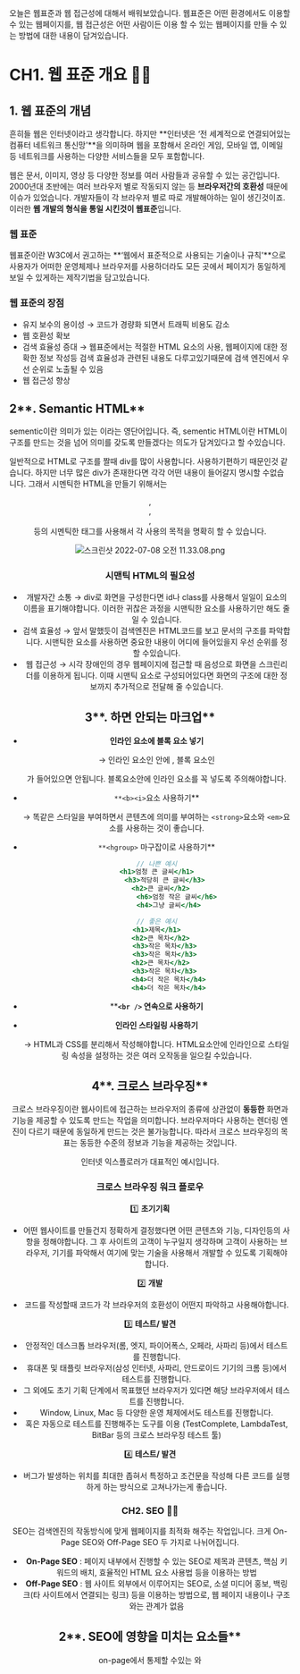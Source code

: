 오늘은 웹표준과 웹 접근성에 대해서 배워보았습니다. 웹표준은 어떤 환경에서도 이용할 수 있는 웹페이지를, 웹 접근성은 어떤 사람이든 이용 할 수 있는 웹페이지를 만들 수 있는 방법에 대한 내용이 담겨있습니다. 

# CH1. 웹 표준 개요 💁🏻

## **1. 웹 표준의 개념**

흔히들 웹은 인터넷이라고 생각합니다. 하지만 **인터넷은 ‘전 세계적으로 연결되어있는 컴퓨터 네트워크 통신망'**을 의미하며 웹을 포함해서 온라인 게임, 모바일 앱, 이메일 등 네트워크를 사용하는 다양한 서비스들을 모두 포함합니다. 

웹은 문서, 이미지, 영상 등 다양한 정보를 여러 사람들과 공유할 수 있는 공간입니다. 2000년대 초반에는 여러 브라우저 별로 작동되지 않는 등 **브라우저간의 호환성** 때문에 이슈가 있었습니다. 개발자들이 각 브라우저 별로 따로 개발해야하는 일이 생긴것이죠. 이러한 **웹 개발의 형식을 통일 시킨것이 웹표준**입니다. 

### 웹 표준

웹표준이란 W3C에서 권고하는 **‘웹에서 표준적으로 사용되는 기술이나 규칙'**으로 사용자가 어떠한 운영체제나 브라우저를 사용하더라도 모든 곳에서 페이지가 동일하게 보일 수 있게하는 제작기법을 담고있습니다. 

### 웹 표준의 장점

- 유지 보수의 용이성 → 코드가 경량화 되면서 트래픽 비용도 감소
- 웹 호환성 확보
- 검색 효율성 증대 → 웹표준에서는 적절한 HTML 요소의 사용, 웹페이지에 대한 정확한 정보 작성등 검색 효율성과 관련된 내용도 다루고있기때문에 검색 엔진에서 우선 순위로 노출될 수 있음
- 웹 접근성 향상

## 2**. Semantic HTML**

sementic이란 의미가 있는 이라는 영단어입니다. 즉, sementic HTML이란 HTML이 구조를 만드는 것을 넘어 의미를 갖도록 만들겠다는 의도가 담겨있다고 할 수있습니다. 

일반적으로 HTML로 구조를 짤때 div를 많이 사용합니다. 사용하기편하기 때문인것 같습니다. 하지만 너무 많은 div가 존재한다면 각각 어떤 내용이 들어갈지 명시할 수없습니다. 그래서 시멘틱한 HTML을 만들기 위해서는 <header>, <nav>, <main>, <aside>등의 시멘틱한 태그를 사용해서 각 사용의 목적을 명확히 할 수 있습니다. 

![스크린샷 2022-07-08 오전 11.33.08.png](https://s3-us-west-2.amazonaws.com/secure.notion-static.com/39d6b557-6d0f-4db9-8570-c02bb42521f6/스크린샷_2022-07-08_오전_11.33.08.png)

### 시맨틱 HTML의 필요성

- 개발자간 소통 → div로 화면을 구성한다면 id나 class를 사용해서 일일이 요소의 이름을 표기해야합니다. 이러한 귀찮은 과정을 시맨틱한 요소를 사용하기만 해도 줄일 수 있습니다.
- 검색 효율성 → 앞서 말했듯이 검색엔진은 HTML코드를 보고 문서의 구조를 파악합니다. 시맨틱한 요소를 사용하면 중요한 내용이 어디에 들어있을지 우선 순위를 정할 수있습니다.
- 웹 접근성 → 시각 장애인의 경우 웹페이지에 접근할 때 음성으로 화면을 스크린리더를 이용하게 됩니다. 이때 시맨틱 요소로 구성되어있다면 화면의 구조에 대한 정보까지 추가적으로 전달해 줄 수있습니다.

## 3**. 하면 안되는 마크업**

- **인라인 요소에 블록 요소 넣기**
    
    → 인라인 요소인 <span>안에 , 블록 요소인 <div>가 들어있으면 안됩니다. 블록요소안에 인라인 요소를 꼭 넣도록 주의해야합니다. 
    
- `**<b><i>`요소 사용하기**
    
    → 똑같은 스타일을 부여하면서 콘텐츠에 의미를 부여하는 `<strong>`요소와 `<em>`요소를 사용하는 것이 좋습니다.
    
- `**<hgroup>` 마구잡이로 사용하기**
    
    ```jsx
    // 나쁜 예시
    <h1>엄청 큰 글씨</h1>
        <h3>적당히 큰 글씨</h3>
      <h2>큰 글씨</h2>
              <h6>엄청 작은 글씨</h6>
          <h4>그냥 글씨</h4>
    
    // 좋은 예시
    <h1>제목</h1>
      <h2>큰 목차</h2>
        <h3>작은 목차</h3>
        <h3>작은 목차</h3>
      <h2>큰 목차</h2>
        <h3>작은 목차</h3>
          <h4>더 작은 목차</h4>
          <h4>더 작은 목차</h4>
    ```
    
- ****`<br />` 연속으로 사용하기**
- ****인라인 스타일링 사용하기****
    
    → HTML과 CSS를 분리해서 작성해야합니다. HTML요소안에 인라인으로 스타일링 속성을 설정하는 것은 여러 오작동을 일으킬 수있습니다. 
    

## 4**. 크로스 브라우징**

크로스 브라우징이란 웹사이트에 접근하는 브라우저의 종류에 상관없이 **동등한** 화면과 기능을 제공할 수 있도록 만드는 작업을 의미합니다. 브라우저마다 사용하는 렌더링 엔진이 다르기 때문에 동일하게 만드는 것은 불가능합니다. 따라서 크로스 브라우징의 목표는 동등한 수준의 정보과 기능을 제공하는 것입니다. 

인터넷 익스플로러가 대표적인 예시입니다. 

### 크로스 브라우징 워크 플로우

1️⃣ **초기기획** 

- 어떤 웹사이트를 만들건지 정확하게 결정했다면 어떤 콘텐츠와 기능, 디자인등의 사항을 정해야합니다. 그 후 사이트의 고객이 누구일지 생각하며 고객이 사용하는 브라우저, 기기를 파악해서 여기에 맞는 기술을 사용해서 개발할 수 있도록 기획해야합니다.

2️⃣ **개발** 

- 코드를 작성할때 코드가 각 브라우저의 호환성이 어떤지 파악하고 사용해야합니다.

3️⃣ **테스트/ 발견**

- 안정적인 데스크톱 브라우저(롬, 엣지, 파이어폭스, 오페라, 사파리 등)에서 테스트를 진행합니다.
- 휴대폰 및 태플릿 브라우저(삼성 인터넷, 사파리, 안드로이드 기기의 크롬 등)에서 테스트를 진행합니다.
- 그 외에도 초기 기획 단계에서 목표했던 브라우저가 있다면 해당 브라우저에서 테스트를 진행합니다.
- Window, Linux, Mac 등 다양한 운영 체제에서도 테스트를 진행합니다.
- 혹은 자동으로 테스트를 진행해주는 도구를 이용 (TestComplete, LambdaTest, BitBar 등의 크로스 브라우징 테스트 툴)

4️⃣ **테스트/ 발견**

- 버그가 발생하는 위치를 최대한 좁혀서 특정하고 조건문을 작성해 다른 코드를 실행하게 하는 방식으로 고쳐나가는게 좋습니다.

# CH2. SEO 💁🏻

SEO는 검색엔진의 작동방식에 맞게 웹페이지를 최적화 해주는 작업입니다. 크게 On-Page SEO와 Off-Page SEO 두 가지로 나뉘어집니다.

- **On-Page SEO** : 페이지 내부에서 진행할 수 있는 SEO로 제목과 콘텐츠, 핵심 키워드의 배치, 효율적인 HTML 요소 사용법 등을 이용하는 방법
- **Off-Page SEO** : 웹 사이트 외부에서 이루어지는 SEO로, 소셜 미디어 홍보, 백링크(타 사이트에서 연결되는 링크) 등을 이용하는 방법으로, 웹 페이지 내용이나 구조와는 관계가 없음

## 2**. SEO에 영향을 미치는 요소들**

on-page에서 통제할 수있는 <meta>와 <title>요소들에 대해서 살펴보았습니다 

1️⃣  **<title> 요소**

![스크린샷 2022-07-08 오후 1.34.57.png](https://s3-us-west-2.amazonaws.com/secure.notion-static.com/3b5d7c86-4b73-4d2e-aecf-541c037fd692/스크린샷_2022-07-08_오후_1.34.57.png)

- 검색 결과창에서 제목에 해당하는 요소, <head> 요소의 자식요소로 작성 할 수 있습니다.
- 핵심키워드를 포함하고 적절한 길이로 사이트 유입을 늘릴 수 있습니다.

2️⃣ **<meta> 요소**

![스크린샷 2022-07-08 오후 1.36.43.png](https://s3-us-west-2.amazonaws.com/secure.notion-static.com/2fced3ff-4227-4dd4-8275-3e9928015459/스크린샷_2022-07-08_오후_1.36.43.png)

- 메타 데이터를 담는 요소, 해당 웹사이트에서 다루고 있는 데이터가 무엇인지 설명하는 요소입니다. → 이는 **SEO를 위해서 사용하는것이 목적**입니다.
    
    ![스크린샷 2022-07-08 오후 1.38.44.png](https://s3-us-west-2.amazonaws.com/secure.notion-static.com/7d18dede-8463-477e-86c2-3a62fdf2e16a/스크린샷_2022-07-08_오후_1.38.44.png)
    
- 위와 같이 카카오톡으로 링크를 공유했을 때 뜨는 링크 미리보기와 관련정보도 여기에 들어있습니다. → 이 경우는 property속성을 사용하며, 다른 사람에게 공유하기 위한것이 목적입니다. 이를 **오픈그래프(Open Graph)**라고 합니다.

3️⃣ **<hgroup> 요소**

- 콘텐츠의 제목을 표시하는 용도인 만큰 핵심 키워드를 포함하고 있을 가능성이 높기때문에 검색엔진에서 중요하게 취급합니다.
- 똑같은 키워드를 쓰지않고 비슷한 키워드 혹은 핵심키워드와 관련된 키워드들을 포함시키는것이 좋습니다.

4️⃣ 콘텐츠

- 개성있는 브랜딩
- 복사 + 붙여넣기 금지
- 간결한 제목과 설명글
- 최대한 글자로 작성하기 → 이미지를 넣어야한다면 alt속성으로 이미지에 대한 설명을 꼭 써줘야합니다 .
